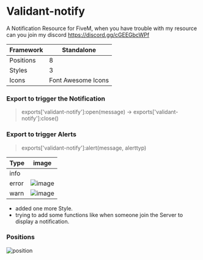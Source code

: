 # Validant-notify
A Notification Resource for FiveM, when you have trouble with my resource can you join my discord https://discord.gg/cGEEGbcWPf


|Framework|Standalone|
|---------|----------|
|Positions| 8        |
|Styles   | 3        |
|Icons    | Font Awesome Icons |

### Export to trigger the Notification
> exports['validant-notify']:open(message) -> exports['validant-notify']:close()

### Export to trigger Alerts
> exports['validant-notify']:alert(message, alerttyp)

|Type|image|
|----|------------------------------------------------------------------------------------------------------------|
|info|| ![image](https://github.com/Validant/Validant-notify/assets/146039104/5782547e-f9a4-489c-8511-770c8879846f)|
|error| ![image](https://github.com/Validant/Validant-notify/assets/146039104/550ae4c9-ac56-4c05-af52-6e9050db557c)|
|warn| ![image](https://github.com/Validant/Validant-notify/assets/146039104/f18768c0-98d3-4b07-a66b-c5005192adf9)|


- added one more Style.
- trying to add some functions like when someone join the Server to display a notification.
### Positions
![position](https://github.com/Validant/Validant-notify/assets/146039104/57e93bd9-871b-475b-a884-aa5195216ecd)
